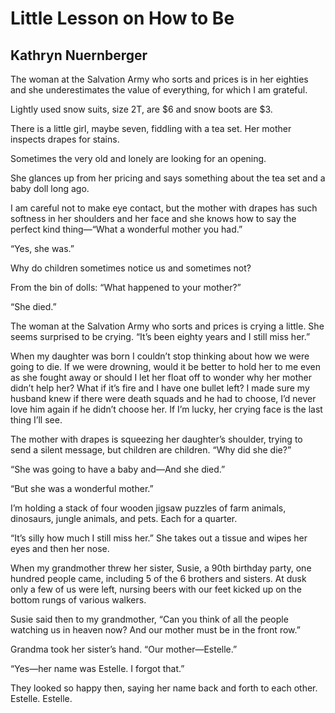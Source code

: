 # Little Lesson on How to Be
## Kathryn Nuernberger
The woman at the Salvation Army who sorts and prices is in her eighties
and she underestimates the value of everything, for which I am grateful.

Lightly used snow suits, size 2T, are $6 and snow boots are $3.

There is a little girl, maybe seven, fiddling with a tea set. Her mother
inspects drapes for stains.

Sometimes the very old and lonely are looking for an opening.

She glances up from her pricing and says something about the tea set
and a baby doll long ago.

I am careful not to make eye contact, but the mother with drapes has
such softness in her shoulders and her face and she knows how to say
the perfect kind thing—“What a wonderful mother you had.”

“Yes, she was.”

Why do children sometimes notice us and sometimes not?

From the bin of dolls: “What happened to your mother?”

“She died.”

The woman at the Salvation Army who sorts and prices is crying a little.
She seems surprised to be crying. “It’s been eighty years and I still miss
her.”

When my daughter was born I couldn’t stop thinking about how we
were going to die. If we were drowning, would it be better to hold her
to me even as she fought away or should I let her float off to wonder why
her mother didn’t help her? What if it’s fire and I have one bullet left? I
made sure my husband knew if there were death squads and he had to
choose, I’d never love him again if he didn’t choose her. If I’m lucky,
her crying face is the last thing I’ll see.

The mother with drapes is squeezing her daughter’s shoulder, trying to
send a silent message, but children are children. “Why did she die?”

“She was going to have a baby and—And she died.”

“But she was a wonderful mother.”

I’m holding a stack of four wooden jigsaw puzzles of farm animals,
dinosaurs, jungle animals, and pets. Each for a quarter.

“It’s silly how much I still miss her.” She takes out a tissue and wipes
her eyes and then her nose.

When my grandmother threw her sister, Susie, a 90th birthday party,
one hundred people came, including 5 of the 6 brothers and sisters. At
dusk only a few of us were left, nursing beers with our feet kicked up
on the bottom rungs of various walkers.

Susie said then to my grandmother, “Can you think of all the people
watching us in heaven now? And our mother must be in the front row.”

Grandma took her sister’s hand. “Our mother—Estelle.”

“Yes—her name was Estelle. I forgot that.”

They looked so happy then, saying her name back and forth to each
other. Estelle. Estelle.